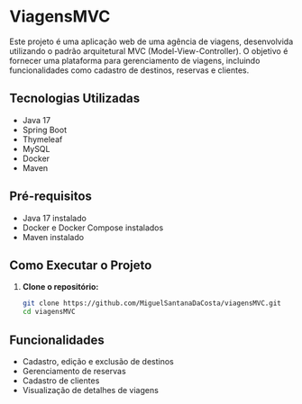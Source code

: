 # ViagensMVC

Este projeto é uma aplicação web de uma agência de viagens, desenvolvida utilizando o padrão arquitetural MVC (Model-View-Controller). O objetivo é fornecer uma plataforma para gerenciamento de viagens, incluindo funcionalidades como cadastro de destinos, reservas e clientes.

## Tecnologias Utilizadas

- Java 17  
- Spring Boot  
- Thymeleaf  
- MySQL  
- Docker  
- Maven  

## Pré-requisitos

- Java 17 instalado  
- Docker e Docker Compose instalados  
- Maven instalado  

## Como Executar o Projeto

1. **Clone o repositório:**
   ```bash
   git clone https://github.com/MiguelSantanaDaCosta/viagensMVC.git
   cd viagensMVC
   
 ## Funcionalidades

 - Cadastro, edição e exclusão de destinos 
 - Gerenciamento de reservas
 - Cadastro de clientes
 - Visualização de detalhes de viagens
